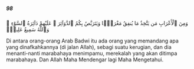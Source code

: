 ##### 98

<span class="ayah">وَمِنَ ٱلْأَعْرَابِ مَن يَتَّخِذُ مَا يُنفِقُ مَغْرَمًۭا وَيَتَرَبَّصُ بِكُمُ ٱلدَّوَآئِرَ ۚ عَلَيْهِمْ دَآئِرَةُ ٱلسَّوْءِ ۗ وَٱللَّهُ سَمِيعٌ عَلِيمٌۭ</span>

<span class="ayah_translation">Di antara orang-orang Arab Badwi itu ada orang yang memandang apa yang dinafkahkannya (di jalan Allah), sebagi suatu kerugian, dan dia menanti-nanti marabahaya menimpamu, merekalah yang akan ditimpa marabahaya. Dan Allah Maha Mendengar lagi Maha Mengetahui.</span>
